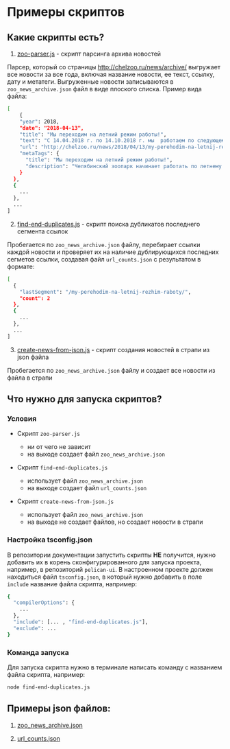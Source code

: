 # Примеры скриптов

## Какие скрипты есть?

1. [zoo-parser.js](../scripts-examples/scripts/zoo-parser.js) - скрипт парсинга архива новостей

Парсер, который со страницы http://chelzoo.ru/news/archive/ выгружает все новости за все года, включая название новости, ее текст, ссылку, дату и метатеги. Выгруженные новости записываются в `zoo_news_archive.json` файл в виде плоского списка. Пример вида файла:

```bash
[  
    {
    "year": 2018,
    "date": "2018-04-13",
    "title": "Мы переходим на летний режим работы!",
    "text": "С 14.04.2018 г. по 14.10.2018 г. мы  работаем по следующему графику..",
    "url": "http://chelzoo.ru/news/2018/04/13/my-perehodim-na-letnij-rezhim-raboty/",
    "metaTags": {
      "title": "Мы переходим на летний режим работы!",
      "description": "Челябинский зоопарк начинает работать по летнему режиму! "
    }
  },
  {
    ...
  },
  ...
]
```


2. [find-end-duplicates.js](../scripts-examples/scripts/find-end-duplicates.js) - скрипт поиска дубликатов последнего сегмента ссылок

Пробегается по `zoo_news_archive.json` файлу, перебирает ссылки каждой новости и проверяет их на наличие дублирующихся последних сегметов ссылки, создавая файл `url_counts.json` с результатом в формате:

```bash
[  
  {
    "lastSegment": "/my-perehodim-na-letnij-rezhim-raboty/",
    "count": 2
  },
  {
    ...
  },
  ...
]
```


3. [create-news-from-json.js](../scripts-examples/scripts/create-news-from-json.js) - скрипт создания новостей в страпи из json файла

Пробегается по `zoo_news_archive.json` файлу и создает все новости из файла в страпи


## Что нужно для запуска скриптов?

### Условия

- Скрипт `zoo-parser.js` 
    - ни от чего не зависит
    - на выходе создает файл `zoo_news_archive.json`

- Скрипт `find-end-duplicates.js`
    - использует файл `zoo_news_archive.json`
    - на выходе создает файл `url_counts.json`

- Скрипт `create-news-from-json.js`
    - использует файл `zoo_news_archive.json`
    - на выходе не создает файлов, но создает новости в страпи


### Настройка tsconfig.json

В репозитории документации запустить скрипты **НЕ** получится, нужно добавить их в корень сконфигурированного для запуска проекта, например, в репозиторий `pelican-ui`. В настроенном проекте должен находиться файл `tsconfig.json`, в который нужно добавить в поле `include` название файла скрипта, например:

```bash
{
  "compilerOptions": {
    ...
  },
  "include": [... , "find-end-duplicates.js"],
  "exclude": ...
}
```


### Команда запуска

Для запуска скрипта нужно в терминале написать команду с названием файла скрипта, например:

```bash
node find-end-duplicates.js
```


## Примеры json файлов:

1. [zoo_news_archive.json](../scripts-examples/jsons/zoo_news_archive.json)

2. [url_counts.json](../scripts-examples/jsons/url_counts.json)